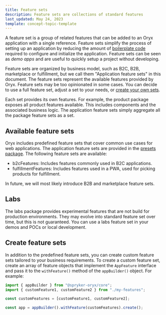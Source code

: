 ```yaml
---
title: Feature sets
description: Feature sets are collections of standard features
last_updated: May 24, 2023
template: concept-topic-template
---
```


A feature set is a group of related features that can be added to an Oryx application with a single reference. Feature sets simplify the process of setting up an application by reducing the amount of [boilerplate code](./boilerplate.md) required to configure and initialize the application. Feature sets can be seen as _demo apps_ and are useful to quickly setup a project without developing.

Feature sets are organized by business model, such as B2C, B2B, marketplace or fulfillment, but we call them "Application feature sets" in this document. The feature sets represent the available features provided by Oryx. Feature sets may be too opinionated in some cases. You can decide to use a full feature set, adjust a set to your needs, or [create your own sets](#create-feature-sets).

Each set provides its own features. For example, the product package exposes all product features available. This includes components and the associated business logic. The application feature sets simply aggregate all the package feature sets as a set.

## Available feature sets

Oryx includes predefined feature sets that cover common use cases for web applications. The application feature sets are provided in the [presets package](./presets.md). The following feature sets are available:

- b2cFeatures: Includes features commonly used in B2C applications.
- fulfillmentFeatures: Includes features used in a PWA, used for picking products for fulfillment.

In future, we will most likely introduce B2B and marketplace feature sets.

## Labs

The labs package provides experimental features that are not build for production environments. They may evolve into standard feature set over time, but this is not guaranteed. You can use a labs feature set in your demos and POCs or local development.

## Create feature sets

In addition to the predefined feature sets, you can create custom feature sets tailored to your business requirements. To create a custom feature set, create an array of feature objects that implement the `AppFeature` interface and pass it to the `withFeature()` method of the `appBuilder()` object. For example:

```ts
import { appBuilder } from "@spryker-oryx/core";
import { customFeature1, customFeature2 } from "./my-features";

const customFeatures = [customFeature1, customFeature2];

const app = appBuilder().withFeature(customFeatures).create();
```
